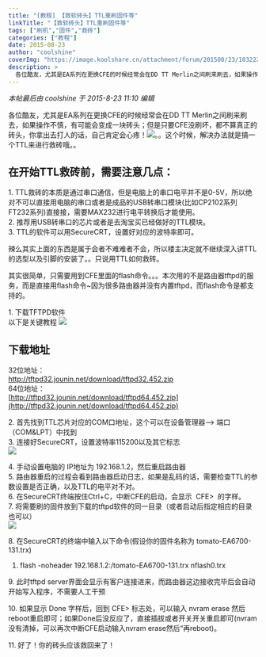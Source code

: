 ```yaml
---
title: "[教程] 【救软砖头】TTL重刷固件等"
linkTitle: "【救软砖头】TTL重刷固件等"
tags: ["刷机","固件","救砖"]
categories: ["教程"]
date: 2015-08-23
author: "coolshine"
coverImg: "https://image.koolshare.cn/attachment/forum/201508/23/103222l1zkegt0vub09cey.png"
description: >
  各位酷友，尤其是EA系列在更换CFE的时候经常会在DD TT Merlin之间刷来刷去，如果操作不慎，有可能会变成一块砖头；但是只要CFE没刷坏，都不算真正的砖头，你拿出去打人的话，自己肯定会心疼！
---
```


_本帖最后由 coolshine 于 2015-8-23 11:10 编辑_  
  
各位酷友，尤其是EA系列在更换CFE的时候经常会在DD TT Merlin之间刷来刷去，如果操作不慎，有可能会变成一块砖头；但是只要CFE没刷坏，都不算真正的砖头，你拿出去打人的话，自己肯定会心疼！![](static/image/smiley/grapeman/09.gif)。。这个时候，解决办法就是搞一个TTL来进行救砖哦。。  
  
  
## 在开始TTL救砖前，需要注意几点：  
1\. TTL救砖的本质是通过串口通信，但是电脑上的串口电平并不是0-5V，所以绝对不可以直接用电脑的串口或者是成品的USB转串口模块(比如CP2102系列 FT232系列)直接接，需要MAX232进行电平转换后才能使用。  
2\. 推荐用USB转串口的芯片或者是去淘宝买已经做好的TTL模块。  
3\. TTL的软件可以用SecureCRT，设置好对应的波特率即可。  
  
  
辣么其实上面的东西是属于会者不难难者不会，所以楼主决定就不继续深入讲TTL的选型以及引脚的安装了。。只说用TTL如何救砖。  
  
  
其实很简单，只需要用到CFE里面的flash命令。。。本次用的不是路由器tftpd的服务，而是直接用flash命令~因为很多路由器并没有内置tftpd，而flash命令是都支持的。  
  
  
1\. 下载TFTPD软件  
以下是关键教程 ![](static/image/smiley/default/lol.gif)   


  
## 下载地址  
32位地址：  
http://tftpd32.jounin.net/download/tftpd32.452.zip  
64位地址：  
[http://tftpd32.jounin.net/download/tftpd64.452.zip](http://tftpd32.jounin.net/download/tftpd64.452.zip)  
  
  
2\. 首先找到TTL芯片对应的COM口地址，这个可以在设备管理器--> 端口（COM&LPT）中找到  
3\. 连接好SecureCRT，设置波特率115200以及其它标志  
![](https://image.koolshare.cn/attachment/forum/201508/23/103222l1zkegt0vub09cey.png)






  
  
  
4\. 手动设置电脑的 IP地址为 192.168.1.2，然后重启路由器  
5\. 路由器重启的过程会看到路由器启动日志，如果是乱码的话，需要检查TTL的参数设置是否正确，以及TTL的电平对不对。  
6\. 在SecureCRT终端按住Ctrl+C，中断CFE的启动，会显示  CFE>  的字样。  
7\. 将需要刷的固件放到下载的tftpd软件的同一目录（或者启动后指定相应的目录也可以）  
![](https://image.koolshare.cn/attachment/forum/201508/23/103838jccd46clv541dlhr.png)






  
  
8\. 在SecureCRT的终端中输入以下命令(假设你的固件名称为 tomato-EA6700-131.trx)  

1.  flash -noheader 192.168.1.2:/tomato-EA6700-131.trx nflash0.trx


9\. 此时tftpd server界面会显示有客户连接进来，而路由器这边接收完毕后会自动开始写入程序，不需要人工干预  
  
10\. 如果显示 Done 字样后，回到 CFE> 标志处，可以输入 nvram erase 然后 reboot重启即可；如果Done后没反应了，直接插拔或者开关开关重启即可(nvram没有清掉，可以再次中断CFE启动输入nvram erase然后“再reboot)。  
  

  
  
11\. 好了！你的砖头应该救回来了！
